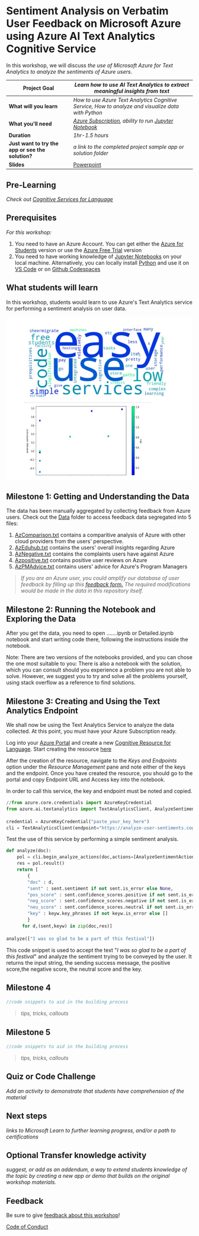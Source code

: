 # Sentiment Analysis on Verbatim User Feedback on Microsoft Azure using Azure AI Text Analytics Cognitive Service

In this workshop, we will discuss *the use of Microsoft Azure for Text Analytics to analyze the sentiments of Azure users*.

| **Project Goal**              | *Learn how to use AI Text Analytics to extract meaningful insights from text*                                    |
| ----------------------------- | --------------------------------------------------------------------- |
| **What will you learn**       | *How to use Azure Text Analytics Cognitive Service, How to analyze and visualize data with Python*                                        |
| **What you'll need**          | *[Azure Subscription](https://azure-for-academics.github.io/getting-azure), ability to run [Jupyter Notebook](https://soshnikov.com/education/how-to-execute-notebooks-from-github/)* |
| **Duration**                  | *1hr-1.5 hours*                                                                |
| **Just want to try the app or see the solution?** | *a link to the completed project sample app or solution folder*                          |
| **Slides** | [Powerpoint](slides.pptx)                          |

## Pre-Learning

*Check out [Cognitive Services for Language](https://docs.microsoft.com/en-us/learn/paths/explore-natural-language-processing/)*

## Prerequisites

*For this workshop:*  <br> 
1. You need to have an Azure Account. You can get either the [Azure for Students](https://azure.microsoft.com/en-us/free/students/?WT.mc_id=academic-49822-dmitryso) version or use the [Azure Free Trial](https://azure.microsoft.com/en-us/free/?WT.mc_id=academic-49822-dmitryso) version <br>
2. You need to have working knowledge of [Jupyter Notebooks](https://jupyter.org/) on your local machine. Alternatively, you can locally install [Python](https://www.python.org/downloads/) and use it on [VS Code](https://code.visualstudio.com/download) or on [Github Codespaces](https://github.com/features/codespaces)<br>


## What students will learn

In this workshop, students would learn to use Azure's Text Analytics service for performing a sentiment analysis on user data.



![image of completed project](images/output.jpg)

## Milestone 1: Getting and Understanding the Data
The data has been manually aggregated by collecting feedback from Azure users. Check out the [Data](https://github.com/ssanya942/Sentiment-Analysis-Using-Azure-Text-Analytics/tree/main/workshop/Data) folder to access feedback data segregated into 5 files: <br>
1. [AzComparison.txt](https://github.com/ssanya942/Sentiment-Analysis-Using-Azure-Text-Analytics/blob/main/workshop/Data/AzComparison.txt) contains a comparitive analysis of Azure with other cloud providers from the users' perspective. <br>
2. [AzEduhub.txt](https://github.com/ssanya942/Sentiment-Analysis-Using-Azure-Text-Analytics/blob/main/workshop/Data/AzEduhub.txt) contains the users' overall insights regarding Azure <br>
3. [AzNegative.txt](https://github.com/ssanya942/Sentiment-Analysis-Using-Azure-Text-Analytics/blob/main/workshop/Data/AzNegative.txt) contains the complaints users have against Azure <br>
4. [Azpositive.txt](https://github.com/ssanya942/Sentiment-Analysis-Using-Azure-Text-Analytics/blob/main/workshop/Data/Azpositive.txt) contains positive user reviews on Azure
5. [AzPMAdvice.txt](https://github.com/ssanya942/Sentiment-Analysis-Using-Azure-Text-Analytics/blob/main/workshop/Data/AzPMAdvice.txt) contains users' advice for Azure's Program Managers


> *If you are an Azure user, you could amplify our database of user feedback by filling up this [feedback form.](https://forms.office.com/r/M5EuyHbTB3) The required modifications would be made in the data in this repository itself.*

## Milestone 2: Running the Notebook and Exploring the Data
After you get the data, you need to open .......ipynb or Detailed.ipynb notebook and start writing code there, following the instructions inside the notebook.

Note: There are two versions of the notebooks provided, and you can chose the one most suitable to you:
There is also a notebook with the solution, which you can consult should you experience a problem you are not able to solve. However, we suggest you to try and solve all the problems yourself, using stack overflow as a reference to find solutions.



## Milestone 3: Creating and Using the Text Analytics Endpoint
We shall now be using the Text Analytics Service to analyze the data collected. At this point, you must have your Azure Subscription ready.

Log into your [Azure Portal](https://portal.azure.com/#home) and create a new [Cognitive Resource for Language](https://docs.microsoft.com/azure/cognitive-services/language-service/overview/?WT.mc_id=academic-49822-dmitryso). Start creating the resource [here](https://ms.portal.azure.com/#create/Microsoft.CognitiveServicesTextAnalytics)

After the creation of the resource, navigate to the *Keys and Endpoints* option under the *Resource Management* pane and note either of the keys and the endpoint. Once you have created the resource, you should go to the portal and copy Endpoint URL and Access key into the notebook.


In order to call this service, the key and endpoint must be noted and copied.

```python
//from azure.core.credentials import AzureKeyCredential
from azure.ai.textanalytics import TextAnalyticsClient, AnalyzeSentimentAction, ExtractKeyPhrasesAction

credential = AzureKeyCredential("paste_your_key_here")
cli = TextAnalyticsClient(endpoint="https://analyze-user-sentiments.cognitiveservices.azure.com/", credential=credential)
```
Test the use of this service by performing a simple sentiment analysis. 
```python
def analyze(doc):
    pol = cli.begin_analyze_actions(doc,actions=[AnalyzeSentimentAction(), ExtractKeyPhrasesAction() ])
    res = pol.result()
    return [
        { 
        "doc" : d,
        "sent" : sent.sentiment if not sent.is_error else None,
        "pos_score" : sent.confidence_scores.positive if not sent.is_error else None,
        "neg_score" : sent.confidence_scores.negative if not sent.is_error else None,
        "neu_score" : sent.confidence_scores.neutral if not sent.is_error else None,
        "key" : keyw.key_phrases if not keyw.is_error else []
        }
      for d,(sent,keyw) in zip(doc,res)]

analyze(["I was so glad to be a part of this festival"]) 

```
This code snippet is used to accept the text "*I was so glad to be a part of this festival*" and analyze the sentiment trying to be conveyed by the user. It returns the input string, the sending success message, the positive score,the negative score, the neutral score and the key. 

## Milestone 4

```javascript
//code snippets to aid in the building process
```

> *tips, tricks, callouts*

## Milestone 5

```javascript
//code snippets to aid in the building process
```

> *tips, tricks, callouts*

## Quiz or Code Challenge

*Add an activity to demonstrate that students have comprehension of the material*

## Next steps

*links to Microsoft Learn to further learning progress, and/or a path to certifications*

## Optional Transfer knowledge activity

*suggest, or add as an addendum, a way to extend students knowledge of the topic by creating a new app or demo that builds on the original workshop materials.*

## Feedback

Be sure to give [feedback about this workshop](https://forms.office.com/r/MdhJWMZthR)!

[Code of Conduct](CODE_OF_CONDUCT.md)

